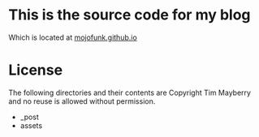 # This is the source code for my blog

Which is located at [mojofunk.github.io](http://mojofunk.github.io)

# License

The following directories and their contents are Copyright Tim Mayberry and no
reuse is allowed without permission.

* _post
* assets
